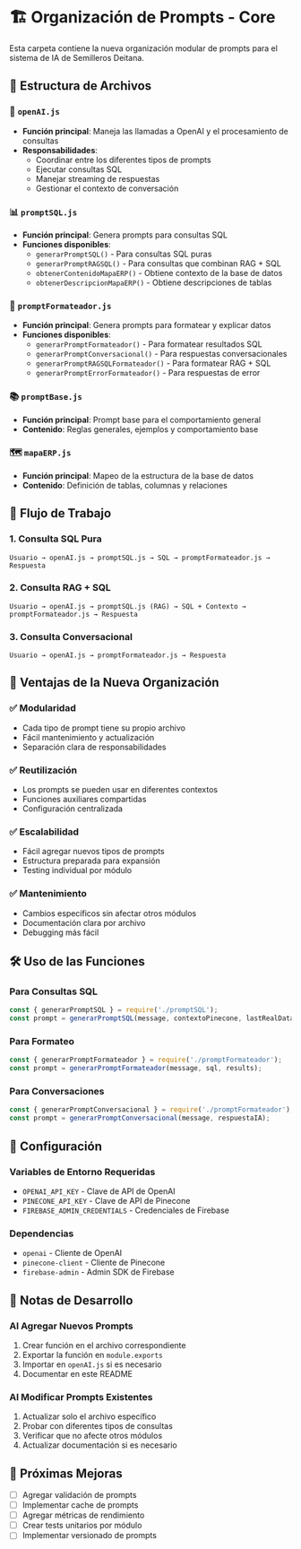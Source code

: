 # 🏗️ Organización de Prompts - Core

Esta carpeta contiene la nueva organización modular de prompts para el sistema de IA de Semilleros Deitana.

## 📁 Estructura de Archivos

### 🔧 `openAI.js`
- **Función principal**: Maneja las llamadas a OpenAI y el procesamiento de consultas
- **Responsabilidades**:
  - Coordinar entre los diferentes tipos de prompts
  - Ejecutar consultas SQL
  - Manejar streaming de respuestas
  - Gestionar el contexto de conversación

### 📊 `promptSQL.js`
- **Función principal**: Genera prompts para consultas SQL
- **Funciones disponibles**:
  - `generarPromptSQL()` - Para consultas SQL puras
  - `generarPromptRAGSQL()` - Para consultas que combinan RAG + SQL
  - `obtenerContenidoMapaERP()` - Obtiene contexto de la base de datos
  - `obtenerDescripcionMapaERP()` - Obtiene descripciones de tablas

### 🎨 `promptFormateador.js`
- **Función principal**: Genera prompts para formatear y explicar datos
- **Funciones disponibles**:
  - `generarPromptFormateador()` - Para formatear resultados SQL
  - `generarPromptConversacional()` - Para respuestas conversacionales
  - `generarPromptRAGSQLFormateador()` - Para formatear RAG + SQL
  - `generarPromptErrorFormateador()` - Para respuestas de error

### 📚 `promptBase.js`
- **Función principal**: Prompt base para el comportamiento general
- **Contenido**: Reglas generales, ejemplos y comportamiento base

### 🗺️ `mapaERP.js`
- **Función principal**: Mapeo de la estructura de la base de datos
- **Contenido**: Definición de tablas, columnas y relaciones

## 🔄 Flujo de Trabajo

### 1. Consulta SQL Pura
```
Usuario → openAI.js → promptSQL.js → SQL → promptFormateador.js → Respuesta
```

### 2. Consulta RAG + SQL
```
Usuario → openAI.js → promptSQL.js (RAG) → SQL + Contexto → promptFormateador.js → Respuesta
```

### 3. Consulta Conversacional
```
Usuario → openAI.js → promptFormateador.js → Respuesta
```

## 🎯 Ventajas de la Nueva Organización

### ✅ **Modularidad**
- Cada tipo de prompt tiene su propio archivo
- Fácil mantenimiento y actualización
- Separación clara de responsabilidades

### ✅ **Reutilización**
- Los prompts se pueden usar en diferentes contextos
- Funciones auxiliares compartidas
- Configuración centralizada

### ✅ **Escalabilidad**
- Fácil agregar nuevos tipos de prompts
- Estructura preparada para expansión
- Testing individual por módulo

### ✅ **Mantenimiento**
- Cambios específicos sin afectar otros módulos
- Documentación clara por archivo
- Debugging más fácil

## 🛠️ Uso de las Funciones

### Para Consultas SQL
```javascript
const { generarPromptSQL } = require('./promptSQL');
const prompt = generarPromptSQL(message, contextoPinecone, lastRealData);
```

### Para Formateo
```javascript
const { generarPromptFormateador } = require('./promptFormateador');
const prompt = generarPromptFormateador(message, sql, results);
```

### Para Conversaciones
```javascript
const { generarPromptConversacional } = require('./promptFormateador');
const prompt = generarPromptConversacional(message, respuestaIA);
```

## 🔧 Configuración

### Variables de Entorno Requeridas
- `OPENAI_API_KEY` - Clave de API de OpenAI
- `PINECONE_API_KEY` - Clave de API de Pinecone
- `FIREBASE_ADMIN_CREDENTIALS` - Credenciales de Firebase

### Dependencias
- `openai` - Cliente de OpenAI
- `pinecone-client` - Cliente de Pinecone
- `firebase-admin` - Admin SDK de Firebase

## 📝 Notas de Desarrollo

### Al Agregar Nuevos Prompts
1. Crear función en el archivo correspondiente
2. Exportar la función en `module.exports`
3. Importar en `openAI.js` si es necesario
4. Documentar en este README

### Al Modificar Prompts Existentes
1. Actualizar solo el archivo específico
2. Probar con diferentes tipos de consultas
3. Verificar que no afecte otros módulos
4. Actualizar documentación si es necesario

## 🚀 Próximas Mejoras

- [ ] Agregar validación de prompts
- [ ] Implementar cache de prompts
- [ ] Agregar métricas de rendimiento
- [ ] Crear tests unitarios por módulo
- [ ] Implementar versionado de prompts 